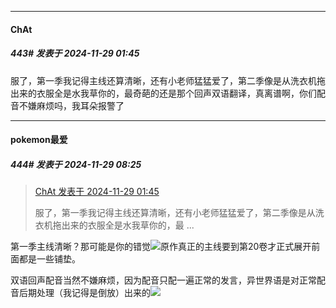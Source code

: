 ﻿
*****

####  ChAt  
##### 443#       发表于 2024-11-29 01:45

服了，第一季我记得主线还算清晰，还有小老师猛猛爱了，第二季像是从洗衣机拖出来的衣服全是水我草你的，最奇葩的还是那个回声双语翻译，真离谱啊，你们配音不嫌麻烦吗，我耳朵报警了


*****

####  pokemon最爱  
##### 444#       发表于 2024-11-29 08:25

<blockquote><a href="httphttps://bbs.saraba1st.com/2b/forum.php?mod=redirect&amp;goto=findpost&amp;pid=66797525&amp;ptid=1974542" target="_blank">ChAt 发表于 2024-11-29 01:45</a>

服了，第一季我记得主线还算清晰，还有小老师猛猛爱了，第二季像是从洗衣机拖出来的衣服全是水我草你的，最 ...</blockquote>
第一季主线清晰？那可能是你的错觉<img src="https://static.saraba1st.com/image/smiley/face2017/067.png" referrerpolicy="no-referrer">原作真正的主线要到第20卷才正式展开前面都是一些铺垫。

双语回声配音当然不嫌麻烦，因为配音只配一遍正常的发言，异世界语是对正常配音后期处理（我记得是倒放）出来的<img src="https://static.saraba1st.com/image/smiley/face2017/067.png" referrerpolicy="no-referrer">


